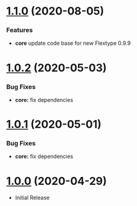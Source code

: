 <a name="1.1.0"></a>
# [1.1.0](https://github.com/flextype-plugins/jquery/compare/v1.0.2...v1.1.0) (2020-08-05)

### Features

* **core** update code base for new Flextype 0.9.9

<a name="1.0.2"></a>
# [1.0.2](https://github.com/flextype-plugins/jquery/compare/v1.0.1...v1.0.2) (2020-05-03)

### Bug Fixes

* **core:** fix dependencies

<a name="1.0.1"></a>
# [1.0.1](https://github.com/flextype-plugins/jquery/compare/v1.0.0...v1.0.1) (2020-05-01)

### Bug Fixes

* **core:** fix dependencies


<a name="1.0.0"></a>
# [1.0.0](https://github.com/flextype-plugins/jquery) (2020-04-29)
* Initial Release
